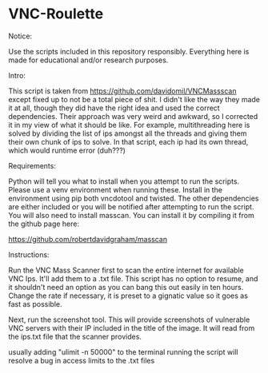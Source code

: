 # VNC-Roulette
Notice:

Use the scripts included in this repository responsibly. Everything here is made for educational and/or research purposes.

Intro:

This script is taken from https://github.com/davidomil/VNCMassscan except fixed up to not be a total piece of shit. I didn't like the way they made it at all, though they did have the right idea and used the correct dependencies. Their approach was very weird and awkward, so I corrected it in my view of what it should be like. For example, multithreading here is solved by dividing the list of ips amongst all the threads and giving them their own chunk of ips to solve. In that script, each ip had its own thread, which would runtime error (duh???)

Requirements:

Python will tell you what to install when you attempt to run the scripts. Please use a venv environment when running these. Install in the environment using pip both vncdotool and twisted. The other dependencies are either included or you will be notified after attempting to run the script. You will also need to install masscan. You can install it by compiling it from the github page here:

https://github.com/robertdavidgraham/masscan

Instructions:

Run the VNC Mass Scanner first to scan the entire internet for available VNC Ips. It'll add them to a .txt file. This script has no option to resume, and it shouldn't need an option as you can bang this out easily in ten hours. Change the rate if necessary, it is preset to a gignatic value so it goes as fast as possible.

Next, run the screenshot tool. This will provide screenshots of vulnerable VNC servers with their IP included in the title of the image. It will read from the ips.txt file that the scanner provides.

usually adding "ulimit -n 50000" to the terminal running the script will resolve a bug in access limits to the .txt files